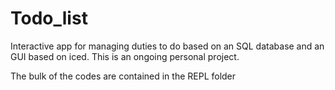 # Todo_list
 Interactive app for managing duties to do based on an 
 SQL database and an GUI based on iced. This is an 
 ongoing personal project.

The bulk of the codes are contained in the REPL folder
